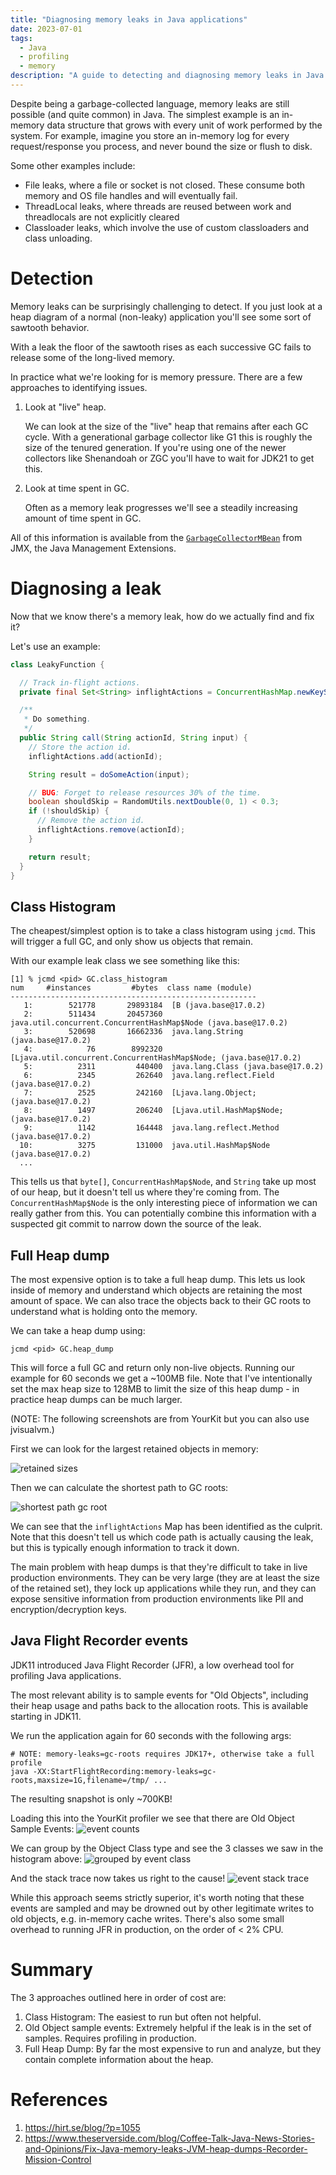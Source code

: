 ```yaml
---
title: "Diagnosing memory leaks in Java applications"
date: 2023-07-01
tags:
  - Java
  - profiling
  - memory
description: "A guide to detecting and diagnosing memory leaks in Java applications, using heap dumps and Java Flight Recorder (JFR) profiles."
---
```


Despite being a garbage-collected language, memory leaks are still possible (and quite common) in
Java. The simplest example is an in-memory data structure that grows with every unit of work
performed by the system. For example, imagine you store an in-memory log for every request/response
you process, and never bound the size or flush to disk.

Some other examples include:

* File leaks, where a file or socket is not closed. These consume both memory and OS file handles
  and will eventually fail.
* ThreadLocal leaks, where threads are reused between work and threadlocals are not explicitly
  cleared
* Classloader leaks, which involve the use of custom classloaders and class unloading.

# Detection

Memory leaks can be surprisingly challenging to detect. If you just look at a heap diagram of a
normal (non-leaky) application you'll see some sort of sawtooth behavior.

With a leak the floor of the sawtooth rises as each successive GC fails to release some of the
long-lived memory.

In practice what we're looking for is memory pressure. There are a few approaches to identifying
issues.

1. Look at "live" heap.

   We can look at the size of the "live" heap that remains after each GC cycle. With a generational
   garbage collector like G1 this is roughly the size of the tenured generation. If you're using one
   of the newer collectors like Shenandoah or ZGC you'll have to wait for JDK21 to get this.

2. Look at time spent in GC.

   Often as a memory leak progresses we'll see a steadily increasing amount of time spent in GC.

All of this information is available from
the [`GarbageCollectorMBean`](https://docs.oracle.com/en/java/javase/17/docs/api/java.management/java/lang/management/GarbageCollectorMXBean.html)
from JMX, the Java Management Extensions.

# Diagnosing a leak

Now that we know there's a memory leak, how do we actually find and fix it?

Let's use an example:

```java
class LeakyFunction {

  // Track in-flight actions.
  private final Set<String> inflightActions = ConcurrentHashMap.newKeySet();

  /**
   * Do something.
   */
  public String call(String actionId, String input) {
    // Store the action id.
    inflightActions.add(actionId);

    String result = doSomeAction(input);

    // BUG: Forget to release resources 30% of the time.
    boolean shouldSkip = RandomUtils.nextDouble(0, 1) < 0.3;
    if (!shouldSkip) {
      // Remove the action id.
      inflightActions.remove(actionId);
    }

    return result;
  }
}
```

## Class Histogram

The cheapest/simplest option is to take a class histogram using `jcmd`. This will trigger a full GC,
and only show us objects that remain.

With our example leak class we see something like this:

```
[1] % jcmd <pid> GC.class_histogram
num     #instances         #bytes  class name (module)
-------------------------------------------------------
   1:        521778       29893184  [B (java.base@17.0.2)
   2:        511434       20457360  java.util.concurrent.ConcurrentHashMap$Node (java.base@17.0.2)
   3:        520698       16662336  java.lang.String (java.base@17.0.2)
   4:            76        8992320  [Ljava.util.concurrent.ConcurrentHashMap$Node; (java.base@17.0.2)
   5:          2311         440400  java.lang.Class (java.base@17.0.2)
   6:          2345         262640  java.lang.reflect.Field (java.base@17.0.2)
   7:          2525         242160  [Ljava.lang.Object; (java.base@17.0.2)
   8:          1497         206240  [Ljava.util.HashMap$Node; (java.base@17.0.2)
   9:          1142         164448  java.lang.reflect.Method (java.base@17.0.2)
  10:          3275         131000  java.util.HashMap$Node (java.base@17.0.2)
  ...
```

This tells us that `byte[]`, `ConcurrentHashMap$Node`, and `String` take up most of our heap, but it
doesn't tell us where they're coming from. The `ConcurrentHashMap$Node` is the only interesting
piece of information we can really gather from this. You can potentially combine this information
with a suspected git commit to narrow down the source of the leak.

## Full Heap dump

The most expensive option is to take a full heap dump. This lets us look inside of memory and
understand which objects are retaining the most amount of space. We can also trace the objects back
to their GC roots to understand what is holding onto the memory.

We can take a heap dump using:
```shell
jcmd <pid> GC.heap_dump
```

This will force a full GC and return only non-live objects. Running our example for 60 seconds we
get a ~100MB file. Note that I've intentionally set the max heap size to 128MB to limit the size of
this heap dump - in practice heap dumps can be much larger.

(NOTE: The following screenshots are from YourKit but you can also use jvisualvm.)

First we can look for the largest retained objects in memory:

![retained sizes](/profiling/memory_leaks/retained_sizes.png)

Then we can calculate the shortest path to GC roots:

![shortest path gc root](/profiling/memory_leaks/shortest_path_gc_root.png)

We can see that the `inflightActions` Map has been identified as the culprit. Note that this doesn't
tell us which code path is actually causing the leak, but this is typically enough information to
track it down.

The main problem with heap dumps is that they're difficult to take in live production environments.
They can be very large (they are at least the size of the retained set), they lock up applications
while they run, and they can expose sensitive information from production environments like PII and
encryption/decryption keys.

## Java Flight Recorder events

JDK11 introduced Java Flight Recorder (JFR), a low overhead tool for profiling Java applications.

The most relevant ability is to sample events for "Old Objects", including their heap usage and
paths back to the allocation roots. This is available starting in JDK11.

We run the application again for 60 seconds with the following args:
```shell
# NOTE: memory-leaks=gc-roots requires JDK17+, otherwise take a full profile
java -XX:StartFlightRecording:memory-leaks=gc-roots,maxsize=1G,filename=/tmp/ ...
```

The resulting snapshot is only ~700KB!

Loading this into the YourKit profiler we see that there are Old Object Sample Events:
![event counts](/profiling/memory_leaks/old_object_event_count.png)

We can group by the Object Class type and see the 3 classes we saw in the histogram above:
![grouped by event class](/profiling/memory_leaks/group_by_object_event_class.png)

And the stack trace now takes us right to the cause!
![event stack trace](/profiling/memory_leaks/object_event_stack_trace.png)

While this approach seems strictly superior, it's worth noting that these events are sampled and may
be drowned out by other legitimate writes to old objects, e.g. in-memory cache writes. There's also
some small overhead to running JFR in production, on the order of < 2% CPU.

# Summary
The 3 approaches outlined here in order of cost are:
1. Class Histogram: The easiest to run but often not helpful.
2. Old Object sample events: Extremely helpful if the leak is in the set of samples. Requires profiling in production.
3. Full Heap Dump: By far the most expensive to run and analyze, but they contain complete
   information about the heap.

# References
1. https://hirt.se/blog/?p=1055
2. https://www.theserverside.com/blog/Coffee-Talk-Java-News-Stories-and-Opinions/Fix-Java-memory-leaks-JVM-heap-dumps-Recorder-Mission-Control
